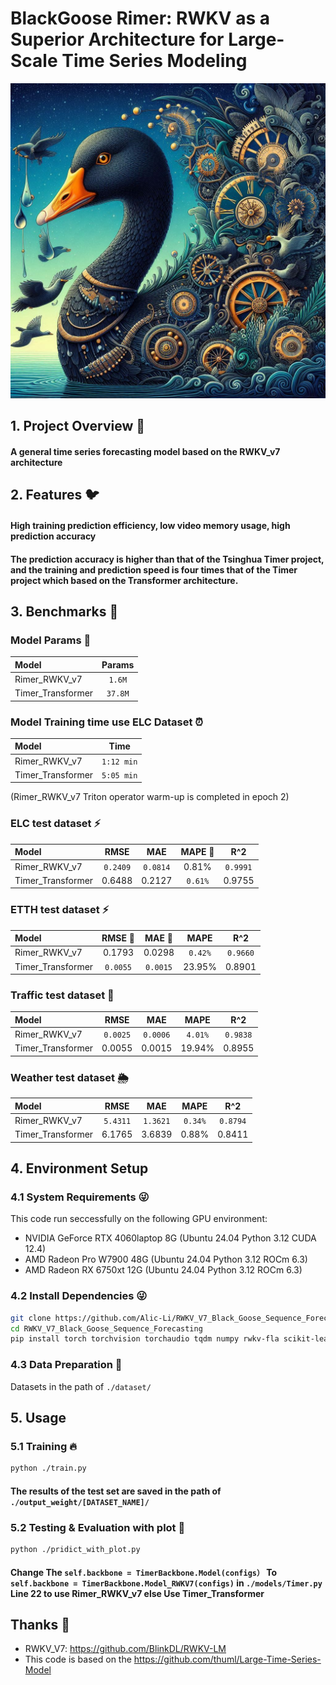 # BlackGoose Rimer: RWKV as a Superior Architecture for Large-Scale Time Series Modeling 
![RRFVCM](./back_goose.png)

## 1. Project Overview 👀
#### A general time series forecasting model based on the RWKV_v7 architecture

## 2. Features 🐦
#### High training prediction efficiency, low video memory usage, high prediction accuracy
#### The prediction accuracy is higher than that of the Tsinghua Timer project, and the training and prediction speed is four times that of the Timer project  which based on the Transformer architecture.

## 3. Benchmarks 🚀

### Model Params 🫣
| Model             | Params        | 
| :-----            |:----:         |
| Rimer_RWKV_v7     |```1.6M```     |
| Timer_Transformer |```37.8M```    |

### Model Training time use ELC Dataset ⏰
| Model             | Time          | 
| :-----            |:----:         |
| Rimer_RWKV_v7     |```1:12 min``` |
| Timer_Transformer |```5:05 min``` |

(Rimer_RWKV_v7 Triton operator warm-up is completed in epoch 2)

### ELC test dataset ⚡
| Model             | RMSE          | MAE           | MAPE   🥲 |  R^2       | 
| :-----            |:----:         |:----:         |:----:     |:----:      |
| Rimer_RWKV_v7     |```0.2409```   |```0.0814```   |0.81%      |```0.9991```|
| Timer_Transformer |0.6488         |0.2127         |```0.61%```|0.9755      |

### ETTH test dataset ⚡
| Model             | RMSE  🥲      | MAE   🥲      | MAPE      |  R^2       | 
| :-----            |:----:         |:----:         |:----:     |:----:      |
| Rimer_RWKV_v7     |0.1793         |0.0298         |```0.42%```|```0.9660```|
| Timer_Transformer |```0.0055```   |```0.0015```   |23.95%     |0.8901      |

### Traffic test dataset 🚥
| Model             | RMSE          | MAE           | MAPE      |  R^2       | 
| :-----            |:----:         |:----:         |:----:     |:----:      |
| Rimer_RWKV_v7     |```0.0025```   |```0.0006```   |```4.01%```|```0.9838```|
| Timer_Transformer |0.0055         |0.0015         |19.94%     |0.8955      |

### Weather test dataset 🌦️
| Model             | RMSE          | MAE           | MAPE      |  R^2       | 
| :-----            |:----:         |:----:         |:----:     |:----:      |
| Rimer_RWKV_v7     |```5.4311```   |```1.3621```   |```0.34%```|```0.8794```|
| Timer_Transformer |6.1765         |3.6839         |0.88%      |0.8411      |

## 4. Environment Setup
### 4.1 System Requirements 😜

This code run seccessfully on the following GPU environment:
* NVIDIA GeForce RTX 4060laptop 8G (Ubuntu 24.04 Python 3.12 CUDA 12.4)
* AMD Radeon Pro W7900 48G (Ubuntu 24.04 Python 3.12 ROCm 6.3)
* AMD Radeon RX 6750xt 12G (Ubuntu 24.04 Python 3.12 ROCm 6.3)

### 4.2 Install Dependencies 😜

```bash
git clone https://github.com/Alic-Li/RWKV_V7_Black_Goose_Sequence_Forecasting.git
cd RWKV_V7_Black_Goose_Sequence_Forecasting
pip install torch torchvision torchaudio tqdm numpy rwkv-fla scikit-learn joblib matplotlib pandas 
```

### 4.3 Data Preparation 🤗

Datasets in the path of ```./dataset/```

## 5. Usage 
### 5.1 Training 🔥
```bash
python ./train.py 
```
#### The results of the test set are saved in the path of ```./output_weight/[DATASET_NAME]/```
### 5.2 Testing & Evaluation with plot 🤯
```bash
python ./pridict_with_plot.py
```
#### Change The ```self.backbone = TimerBackbone.Model(configs）```  To  ```self.backbone = TimerBackbone.Model_RWKV7(configs)``` in ```./models/Timer.py``` Line 22 to use Rimer_RWKV_v7 else Use Timer_Transformer
## Thanks 🫡
- RWKV_V7: https://github.com/BlinkDL/RWKV-LM
- This code is based on the https://github.com/thuml/Large-Time-Series-Model
